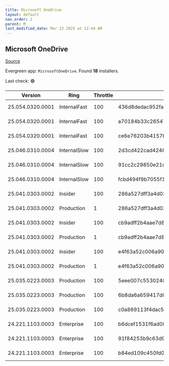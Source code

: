 ```yaml
---
title: Microsoft OneDrive
layout: default
nav_order: 2
parent: M
last_modified_date: Mar 22 2025 at 12:44 AM
---
```


## Microsoft OneDrive

[Source](https://onedrive.live.com/)

Evergreen app: `MicrosoftOneDrive`. Found **18** installers.

Last check: 🟢

| Version          | Ring         | Throttle | Sha256                                                           | Architecture | Type | URI                                                                                                                                                                  |
| ---------------- | ------------ | -------- | ---------------------------------------------------------------- | ------------ | ---- | -------------------------------------------------------------------------------------------------------------------------------------------------------------------- |
| 25.054.0320.0001 | InternalFast | 100      | 436d8dedac952faa8c9a640e828e208b0d22bbdbcacf6eb17ec917756311cd48 | ARM64        | exe  | [https://oneclient.sfx.ms/Win/Installers/25.054.0320.0001/arm64/OneDriveSetup.exe](https://oneclient.sfx.ms/Win/Installers/25.054.0320.0001/arm64/OneDriveSetup.exe) |
| 25.054.0320.0001 | InternalFast | 100      | a70184b33c26547cb8b749dc3974296e4eeca6b060ad28eee18216530b7726d6 | x64          | exe  | [https://oneclient.sfx.ms/Win/Installers/25.054.0320.0001/amd64/OneDriveSetup.exe](https://oneclient.sfx.ms/Win/Installers/25.054.0320.0001/amd64/OneDriveSetup.exe) |
| 25.054.0320.0001 | InternalFast | 100      | ce6e76203b4157b35b95561ce1987f79835240fa61b76af5db4669ea5dfa1556 | x86          | exe  | [https://oneclient.sfx.ms/Win/Installers/25.054.0320.0001/OneDriveSetup.exe](https://oneclient.sfx.ms/Win/Installers/25.054.0320.0001/OneDriveSetup.exe)             |
| 25.046.0310.0004 | InternalSlow | 100      | 2d3cd422cad424697b68a85540ebb067422f76140652946b8c26b8f759774cfb | ARM64        | exe  | [https://oneclient.sfx.ms/Win/Installers/25.046.0310.0004/arm64/OneDriveSetup.exe](https://oneclient.sfx.ms/Win/Installers/25.046.0310.0004/arm64/OneDriveSetup.exe) |
| 25.046.0310.0004 | InternalSlow | 100      | 91cc2c29850e21cf0395683514cbd7f3c1dac9710a9c90d6a25db3a169ec6975 | x64          | exe  | [https://oneclient.sfx.ms/Win/Installers/25.046.0310.0004/amd64/OneDriveSetup.exe](https://oneclient.sfx.ms/Win/Installers/25.046.0310.0004/amd64/OneDriveSetup.exe) |
| 25.046.0310.0004 | InternalSlow | 100      | fcbd494f9b7055f11b480382d4c85551e6ce21d0604f582a5f23e49d9915fd60 | x86          | exe  | [https://oneclient.sfx.ms/Win/Installers/25.046.0310.0004/OneDriveSetup.exe](https://oneclient.sfx.ms/Win/Installers/25.046.0310.0004/OneDriveSetup.exe)             |
| 25.041.0303.0002 | Insider      | 100      | 286a527dff3a4d03983ae8f4e7126250b5bc98844e57ac7c60f450f0bbee1565 | ARM64        | exe  | [https://oneclient.sfx.ms/Win/Installers/25.041.0303.0002/arm64/OneDriveSetup.exe](https://oneclient.sfx.ms/Win/Installers/25.041.0303.0002/arm64/OneDriveSetup.exe) |
| 25.041.0303.0002 | Production   | 1        | 286a527dff3a4d03983ae8f4e7126250b5bc98844e57ac7c60f450f0bbee1565 | ARM64        | exe  | [https://oneclient.sfx.ms/Win/Installers/25.041.0303.0002/arm64/OneDriveSetup.exe](https://oneclient.sfx.ms/Win/Installers/25.041.0303.0002/arm64/OneDriveSetup.exe) |
| 25.041.0303.0002 | Insider      | 100      | cb9adff2b4aae7d8331c303b26a568a3bd73e8544bea7dc1d4d18ee6acfd05ca | x64          | exe  | [https://oneclient.sfx.ms/Win/Installers/25.041.0303.0002/amd64/OneDriveSetup.exe](https://oneclient.sfx.ms/Win/Installers/25.041.0303.0002/amd64/OneDriveSetup.exe) |
| 25.041.0303.0002 | Production   | 1        | cb9adff2b4aae7d8331c303b26a568a3bd73e8544bea7dc1d4d18ee6acfd05ca | x64          | exe  | [https://oneclient.sfx.ms/Win/Installers/25.041.0303.0002/amd64/OneDriveSetup.exe](https://oneclient.sfx.ms/Win/Installers/25.041.0303.0002/amd64/OneDriveSetup.exe) |
| 25.041.0303.0002 | Insider      | 100      | e4f63a52c006a90217d29fc1e0a8cd7bcdd74c84c76b735234d65d81de9fa738 | x86          | exe  | [https://oneclient.sfx.ms/Win/Installers/25.041.0303.0002/OneDriveSetup.exe](https://oneclient.sfx.ms/Win/Installers/25.041.0303.0002/OneDriveSetup.exe)             |
| 25.041.0303.0002 | Production   | 1        | e4f63a52c006a90217d29fc1e0a8cd7bcdd74c84c76b735234d65d81de9fa738 | x86          | exe  | [https://oneclient.sfx.ms/Win/Installers/25.041.0303.0002/OneDriveSetup.exe](https://oneclient.sfx.ms/Win/Installers/25.041.0303.0002/OneDriveSetup.exe)             |
| 25.035.0223.0003 | Production   | 100      | 5eee007c5530240d842a1eb3d1508b1c09f1d8c2b7604d4945b6379d70c68c1d | ARM64        | exe  | [https://oneclient.sfx.ms/Win/Installers/25.035.0223.0003/arm64/OneDriveSetup.exe](https://oneclient.sfx.ms/Win/Installers/25.035.0223.0003/arm64/OneDriveSetup.exe) |
| 25.035.0223.0003 | Production   | 100      | 6b8da6a659417d8ffa99924b17d56e16b6825d78fdd37ba8d2b227b00905d481 | x64          | exe  | [https://oneclient.sfx.ms/Win/Installers/25.035.0223.0003/amd64/OneDriveSetup.exe](https://oneclient.sfx.ms/Win/Installers/25.035.0223.0003/amd64/OneDriveSetup.exe) |
| 25.035.0223.0003 | Production   | 100      | c0a869113f4dac59750c40609323620777cbc4208208ade3e224cd5918711d11 | x86          | exe  | [https://oneclient.sfx.ms/Win/Installers/25.035.0223.0003/OneDriveSetup.exe](https://oneclient.sfx.ms/Win/Installers/25.035.0223.0003/OneDriveSetup.exe)             |
| 24.221.1103.0003 | Enterprise   | 100      | b6dcef1531f6ad089deb9e0b9b376a74e4b1ca334d97e2a14939d97a1bd4ed0b | ARM64        | exe  | [https://oneclient.sfx.ms/Win/Installers/24.221.1103.0003/arm64/OneDriveSetup.exe](https://oneclient.sfx.ms/Win/Installers/24.221.1103.0003/arm64/OneDriveSetup.exe) |
| 24.221.1103.0003 | Enterprise   | 100      | 91f84253b9c63d996133f29326b16cf25eeeedeb87d84c9aa8d683e644944fb6 | x64          | exe  | [https://oneclient.sfx.ms/Win/Installers/24.221.1103.0003/amd64/OneDriveSetup.exe](https://oneclient.sfx.ms/Win/Installers/24.221.1103.0003/amd64/OneDriveSetup.exe) |
| 24.221.1103.0003 | Enterprise   | 100      | b84ed109c450fd07d2c378c042a8b373c876645629502237aac0d270747de8f5 | x86          | exe  | [https://oneclient.sfx.ms/Win/Installers/24.221.1103.0003/OneDriveSetup.exe](https://oneclient.sfx.ms/Win/Installers/24.221.1103.0003/OneDriveSetup.exe)             |
